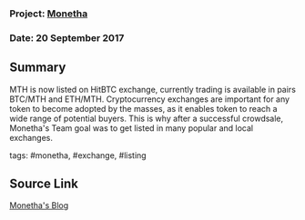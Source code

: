 ### Project: [Monetha](../projects/monetha.md)
### Date: 20 September 2017 
## Summary
  
MTH is now listed on HitBTC exchange, currently trading is available in pairs BTC/MTH and ETH/MTH.
Cryptocurrency exchanges are important for any token to become adopted by the masses, as it enables token to reach a wide range of potential buyers.
This is why after a successful crowdsale, Monetha's Team goal was to get listed in many popular and local exchanges.
  
tags: #monetha, #exchange, #listing
## Source Link
[Monetha's Blog](https://medium.com/@monetha/the-current-situation-on-exchanges-for-new-icos-5521cb12b559)
